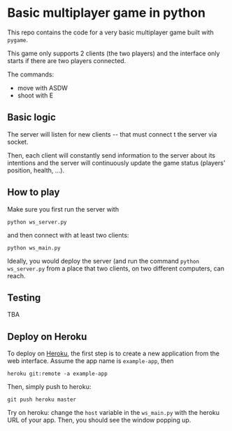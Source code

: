 # Basic multiplayer game in python

This repo contains the code for a very basic multiplayer game built with `pygame`.

This game only supports 2 clients (the two players) and the interface only starts if there are two players connected.

The commands:
 - move with ASDW
 - shoot with E
 
## Basic logic
 
The server will listen for new clients -- that must connect t the server via socket.
 
Then, each client will constantly send information to the server about its intentions and the server will continuously update the game status (players' position, health, ...).

## How to play

Make sure you first run the server with

```
python ws_server.py
```

and then connect with at least two clients:

```
python ws_main.py
```

Ideally, you would deploy the server (and run the command `python ws_server.py` from a place that two clients, on two different computers, can reach.

## Testing

TBA

## Deploy on Heroku

To deploy on [Heroku](https://devcenter.heroku.com/articles/git), the first step is to create a new application from the web interface. Assume the app name is `example-app`, then

```
heroku git:remote -a example-app
```

Then, simply push to heroku:

```
git push heroku master
```

Try on heroku: change the `host` variable in the `ws_main.py` with the heroku URL of your app. Then, you should see the window popping up.

